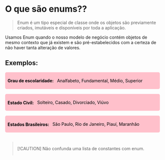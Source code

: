 <h1>O que são enums??</h1>

> <p>Enum é um tipo especial de classe onde os objetos são previamente 
> criados, imutáveis e disponíveis por toda a aplicação.</p>

<p>Usamos Enum quando o nosso modelo de negócio contém objetos de mesmo contexto
que já existem e são pré-estabelecidos com a certeza de não haver tanta alteração
de valores.</p>

<h2>Exemplos:</h2>

<section style="display: flex; flex-direction: column; gap: 1rem;">
<div style="display: flex; align-items: center; gap:
.7rem; background-color: pink; border-radius: .3rem; color: #010101; padding: 0 .5rem;">
    <h4>Grau de escolaridade: </h4> <p style="color: #010101;">Analfabeto, Fundamental, Médio, Superior</p>
</div>

<div style="display: flex; align-items: center; gap:
.7rem; background-color: pink; border-radius: .3rem; color: #010101; padding: 0 .5rem;">
    <h4>Estado Civil: </h4> <p style="color: #010101;">Solteiro, Casado, Divorciado, Viúvo</p>
</div>

<div style="display: flex; align-items: center; gap:
.7rem; background-color: pink; border-radius: .3rem; color: #010101; padding: 0 .5rem;">
    <h4>Estados Brasileiros: </h4> <p style="color: #010101;">São Paulo, Rio de Janeiro, Piauí, Maranhão</p>
</div>

> [!CAUTION] <span>Não confunda uma lista de constantes com enum.</span>
</section>



